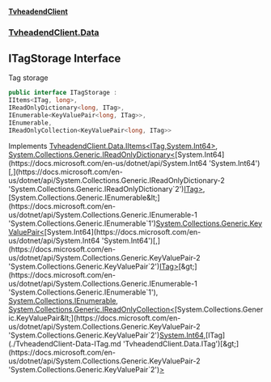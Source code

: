 #### [TvheadendClient](./index.md 'index')
### [TvheadendClient.Data](./TvheadendClient-Data.md 'TvheadendClient.Data')
## ITagStorage Interface
Tag storage  
```csharp
public interface ITagStorage :
IItems<ITag, long>,
IReadOnlyDictionary<long, ITag>,
IEnumerable<KeyValuePair<long, ITag>>,
IEnumerable,
IReadOnlyCollection<KeyValuePair<long, ITag>>
```
Implements [TvheadendClient.Data.IItems&lt;](./TvheadendClient-Data-IItems-TInterfaceType_TIdType-.md 'TvheadendClient.Data.IItems&lt;TInterfaceType,TIdType&gt;')[ITag](./TvheadendClient-Data-ITag.md 'TvheadendClient.Data.ITag')[,](./TvheadendClient-Data-IItems-TInterfaceType_TIdType-.md 'TvheadendClient.Data.IItems&lt;TInterfaceType,TIdType&gt;')[System.Int64](https://docs.microsoft.com/en-us/dotnet/api/System.Int64 'System.Int64')[&gt;](./TvheadendClient-Data-IItems-TInterfaceType_TIdType-.md 'TvheadendClient.Data.IItems&lt;TInterfaceType,TIdType&gt;'), [System.Collections.Generic.IReadOnlyDictionary&lt;](https://docs.microsoft.com/en-us/dotnet/api/System.Collections.Generic.IReadOnlyDictionary-2 'System.Collections.Generic.IReadOnlyDictionary`2')[System.Int64](https://docs.microsoft.com/en-us/dotnet/api/System.Int64 'System.Int64')[,](https://docs.microsoft.com/en-us/dotnet/api/System.Collections.Generic.IReadOnlyDictionary-2 'System.Collections.Generic.IReadOnlyDictionary`2')[ITag](./TvheadendClient-Data-ITag.md 'TvheadendClient.Data.ITag')[&gt;](https://docs.microsoft.com/en-us/dotnet/api/System.Collections.Generic.IReadOnlyDictionary-2 'System.Collections.Generic.IReadOnlyDictionary`2'), [System.Collections.Generic.IEnumerable&lt;](https://docs.microsoft.com/en-us/dotnet/api/System.Collections.Generic.IEnumerable-1 'System.Collections.Generic.IEnumerable`1')[System.Collections.Generic.KeyValuePair&lt;](https://docs.microsoft.com/en-us/dotnet/api/System.Collections.Generic.KeyValuePair-2 'System.Collections.Generic.KeyValuePair`2')[System.Int64](https://docs.microsoft.com/en-us/dotnet/api/System.Int64 'System.Int64')[,](https://docs.microsoft.com/en-us/dotnet/api/System.Collections.Generic.KeyValuePair-2 'System.Collections.Generic.KeyValuePair`2')[ITag](./TvheadendClient-Data-ITag.md 'TvheadendClient.Data.ITag')[&gt;](https://docs.microsoft.com/en-us/dotnet/api/System.Collections.Generic.KeyValuePair-2 'System.Collections.Generic.KeyValuePair`2')[&gt;](https://docs.microsoft.com/en-us/dotnet/api/System.Collections.Generic.IEnumerable-1 'System.Collections.Generic.IEnumerable`1'), [System.Collections.IEnumerable](https://docs.microsoft.com/en-us/dotnet/api/System.Collections.IEnumerable 'System.Collections.IEnumerable'), [System.Collections.Generic.IReadOnlyCollection&lt;](https://docs.microsoft.com/en-us/dotnet/api/System.Collections.Generic.IReadOnlyCollection-1 'System.Collections.Generic.IReadOnlyCollection`1')[System.Collections.Generic.KeyValuePair&lt;](https://docs.microsoft.com/en-us/dotnet/api/System.Collections.Generic.KeyValuePair-2 'System.Collections.Generic.KeyValuePair`2')[System.Int64](https://docs.microsoft.com/en-us/dotnet/api/System.Int64 'System.Int64')[,](https://docs.microsoft.com/en-us/dotnet/api/System.Collections.Generic.KeyValuePair-2 'System.Collections.Generic.KeyValuePair`2')[ITag](./TvheadendClient-Data-ITag.md 'TvheadendClient.Data.ITag')[&gt;](https://docs.microsoft.com/en-us/dotnet/api/System.Collections.Generic.KeyValuePair-2 'System.Collections.Generic.KeyValuePair`2')[&gt;](https://docs.microsoft.com/en-us/dotnet/api/System.Collections.Generic.IReadOnlyCollection-1 'System.Collections.Generic.IReadOnlyCollection`1')  
